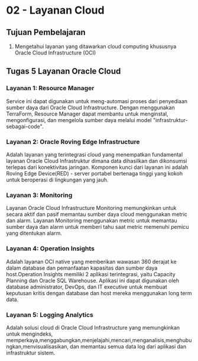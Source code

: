# 02 - Layanan Cloud

## Tujuan Pembelajaran

1. Mengetahui layanan yang ditawarkan cloud computing khususnya Oracle Cloud
Infrastructure (OCI)

## Tugas 5 Layanan Oracle Cloud

### Layanan 1: Resource Manager

  Service ini dapat digunakan untuk meng-automasi proses dari
penyediaan sumber daya dari Oracle Cloud Infrastructure. Dengan
menggunakan TerraForm, Resource Manager dapat membantu untuk 
menginstal, mengonfigurasi, dan mengelola sumber daya melalui 
model "infrastruktur-sebagai-code".

### Layanan 2: Oracle Roving Edge Infrastructure

  Adalah layanan yang terintegrasi cloud yang menempatkan fundamental
layanan Oracle Cloud Infrastruktur dimana data dihasilkan dan dikonsumsi
terlepas dari konektivitas jaringan. Komponen kunci dari layanan ini adalah
Roving Edge Device(RED) - server portabel bertenaga tinggi yang kokoh untuk
beroperasi di lingkungan yang jauh.

### Layanan 3: Monitoring 

  Layanan Oracle Cloud Infrastructure Monitoring memungkinkan untuk secara aktif
dan pasif memantau sumber daya cloud menggunakan metric dan alarm. Layanan Monitoring
menggunakan metric untuk memantau sumber daya dan alarm untuk memberi tahu saat
metric memenuhi pemicu yang ditentukan alarm.

### Layanan 4: Operation Insights

  Adalah layanan OCI native yang memberikan wawasan 360 derajat ke dalam
database dan pemanfaatan kapasitas dan sumber daya host.Operation Insights
memiliki 2 aplikasi terintegrasi, yaitu Capacity Planning dan Oracle SQL Warehouse.
Aplikasi ini dapat digunakan oleh database administrator, DevOps, dan IT executive
untuk membuat keputusan kritis dengan database dan host mereka menggunakan long term data.

### Layanan 5: Logging Analytics

  Adalah solusi cloud di Oracle Cloud Infrastructure yang memungkinkan untuk mengindeks,
  memperkaya,menggabungkan,menjelajahi,mencari,menganalisis,menghubungkan,menvisualisasikan, 
  dan memantau semua data log dari aplikasi dan infrastruktur sistem.  